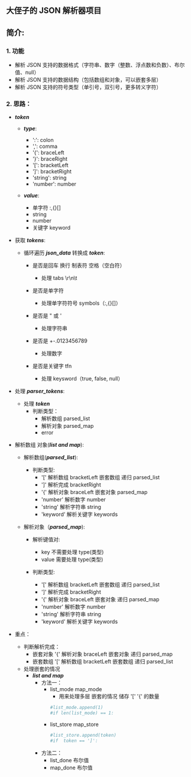 ## 大侄子的 JSON 解析器项目

## 简介:  

### 1. 功能
- 解析 JSON 支持的数据格式（字符串、数字（整数、浮点数和负数）、布尔值、null）
- 解析 JSON 支持的数据结构（包括数组和对象，可以嵌套多层）
- 解析 JSON 支持的符号类型（单引号，双引号，更多转义字符）
 
### 2. 思路：

- ***token***
    - ***type***:
         - ':':  colon
         - ',':  comma
         - '{':  braceLeft
         - '}':  braceRight
         - '[':  bracketLeft
         - ']':  bracketRight
         - 'string': string
         - 'number': number
         
    - ***value***:
        - 单字符 :,{}[]
        - string 
        - number
        - 关键字 keyword
        
        
- 获取 ***tokens***:
        
    - 循环遍历 ***json_data*** 转换成 ***token***:
    
        - 是否是回车 换行 制表符 空格（空白符）
            - 处理 tabs \r\n\t
        
        - 是否是单字符 
            - 处理单字符符号 symbols（:,{}[]）
        
        - 是否是  "  或 '
            - 处理字符串
            
        - 是否是 +-.0123456789
            - 处理数字
            
        - 是否是关键字 tfn
            - 处理 keysword（true, false, null）
            
           
- 处理 ***parser_tokens***:
    - 处理 ***token***
        - 判断类型：
            - 解析数组 parsed_list 
            - 解析对象 parsed_map
            - error
            
        
-  解析数组 对象(***list and map***):
    - 解析数组(***parsed_list***):
        - 判断类型:
            - '[' 解析数组 bracketLeft 嵌套数组 递归  parsed_list
            - ']' 解析完成 bracketRight 
            - '{' 解析对象 braceLeft   嵌套对象    parsed_map
            - 'number' 解析数字 number
            - 'string' 解析字符串 string
            - 'keyword' 解析关键字 keywords
            
    - 解析对象（***parsed_map***):
         - 解析键值对:
            - key 不需要处理 type(类型)
            - value 需要处理 type(类型) 
            
         - 判断类型:
            - '[' 解析数组 bracketLeft 嵌套数组 递归  parsed_list
            - ']' 解析完成 bracketRight 
            - '{' 解析对象 braceLeft   嵌套对象 递归  parsed_map
            - 'number' 解析数字 number
            - 'string' 解析字符串 string
            - 'keyword' 解析关键字 keywords 
- 重点：
    - 判断解析完成：
        - 嵌套对象  '{' 解析对象 braceLeft   嵌套对象 递归  parsed_map
        - 嵌套数组  '[' 解析数组 bracketLeft 嵌套数组 递归  parsed_list 
    - 处理嵌套的情况
        - ***list and map***
            - 方法一：
                - list_mode  map_mode
                    - 用来处理多层 嵌套的情况 储存 '[' '{'  的数量
                    ```python
                    #list_mode.append(1)
                    #if len(list_mode) == 1:
                    ```
                - list_store  map_store
                     ```python
                    #list_store.append(token)
                    #if  token == ']':
                    ```
            - 方法二：
                - list_done  布尔值
                - map_done   布尔值
                  
